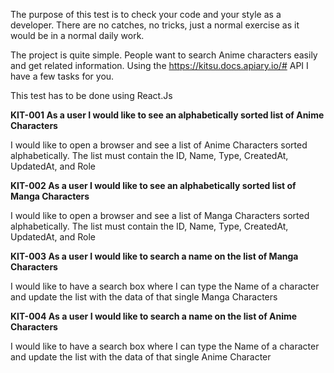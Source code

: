 The purpose of this test is to check your code and your style as a developer. There are no catches, no tricks, just a normal exercise as it would be in a normal daily work. 

The project is quite simple. People want to search Anime characters easily and get related information. Using the https://kitsu.docs.apiary.io/# API I have a few tasks for you.

 This test has to be done using React.Js

**KIT-001 As a user I would like to see an alphabetically sorted list of Anime Characters**

I would like to open a browser and see a list of Anime Characters sorted alphabetically. The list must contain the ID, Name, Type, CreatedAt, UpdatedAt, and Role

**KIT-002 As a user I would like to see an alphabetically sorted list of Manga Characters**

I would like to open a browser and see a list of Manga Characters sorted alphabetically. The list must contain the ID, Name, Type, CreatedAt, UpdatedAt, and Role

**KIT-003 As a user I would like to search a name on the list of Manga Characters**

I would like to have a search box where I can type the Name of a character and update the list with the data of that single Manga Characters

**KIT-004 As a user I would like to search a name on the list of Anime Characters**
    
I would like to have a search box where I can type the Name of a character and update the list with the data of that single Anime Character

